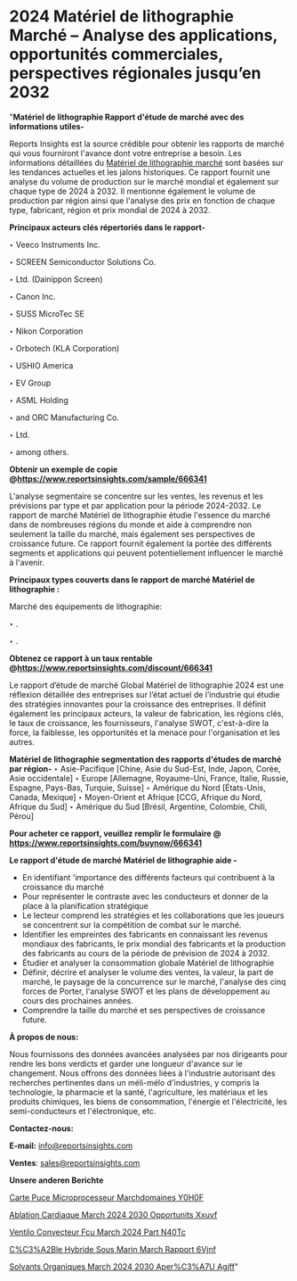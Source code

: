 # 2024 Matériel de lithographie Marché – Analyse des applications, opportunités commerciales, perspectives régionales jusqu’en 2032

"<strong>Matériel de lithographie Rapport d'étude de marché avec des informations utiles-</strong>

Reports Insights est la source crédible pour obtenir les rapports de marché qui vous fourniront l'avance dont votre entreprise a besoin. Les informations détaillées du <a href=https://www.reportsinsights.com/sample/666341>Matériel de lithographie marché</a> sont basées sur les tendances actuelles et les jalons historiques. Ce rapport fournit une analyse du volume de production sur le marché mondial et également sur chaque type de 2024 à 2032. Il mentionne également le volume de production par région ainsi que l'analyse des prix en fonction de chaque type, fabricant, région et prix mondial de 2024 à 2032.

<b>Principaux acteurs clés répertoriés dans le rapport-</b>

‣ Veeco Instruments Inc.

‣ SCREEN Semiconductor Solutions Co.

‣ Ltd. (Dainippon Screen)

‣ Canon Inc.

‣ SUSS MicroTec SE

‣ Nikon Corporation

‣ Orbotech (KLA Corporation)

‣ USHIO America

‣ EV Group

‣ ASML Holding

‣ and ORC Manufacturing Co.

‣ Ltd.

‣ among others.

<strong><b>Obtenir un exemple de copie @</b></strong><a href=https://www.reportsinsights.com/sample/666341><strong><b>https://www.reportsinsights.com/sample/666341</b></strong></a>

L'analyse segmentaire se concentre sur les ventes, les revenus et les prévisions par type et par application pour la période 2024-2032. Le rapport de marché Matériel de lithographie étudie l'essence du marché dans de nombreuses régions du monde et aide à comprendre non seulement la taille du marché, mais également ses perspectives de croissance future. Ce rapport fournit également la portée des différents segments et applications qui peuvent potentiellement influencer le marché à l'avenir.

<strong>Principaux types couverts dans le rapport de marché Matériel de lithographie :</strong>

Marché des équipements de lithographie:

‣  .

‣  .

<strong><b>Obtenez ce rapport à un taux rentable @</b></strong><a href=https://www.reportsinsights.com/discount/666341><strong><b>https://www.reportsinsights.com/discount/666341</b></strong></a>

Le rapport d’étude de marché Global Matériel de lithographie 2024 est une réflexion détaillée des entreprises sur l’état actuel de l’industrie qui étudie des stratégies innovantes pour la croissance des entreprises. Il définit également les principaux acteurs, la valeur de fabrication, les régions clés, le taux de croissance, les fournisseurs, l'analyse SWOT, c'est-à-dire la force, la faiblesse, les opportunités et la menace pour l'organisation et les autres.

<strong>Matériel de lithographie segmentation des rapports d'études de marché par région-</strong>
‣ Asie-Pacifique [Chine, Asie du Sud-Est, Inde, Japon, Corée, Asie occidentale]
‣ Europe [Allemagne, Royaume-Uni, France, Italie, Russie, Espagne, Pays-Bas, Turquie, Suisse]
‣ Amérique du Nord [États-Unis, Canada, Mexique]
‣ Moyen-Orient et Afrique [CCG, Afrique du Nord, Afrique du Sud]
‣ Amérique du Sud [Brésil, Argentine, Colombie, Chili, Pérou]

<strong>Pour acheter ce rapport, veuillez remplir le formulaire @   <a href=https://www.reportsinsights.com/buynow/666341>https://www.reportsinsights.com/buynow/666341</a></strong>

<strong>Le rapport d'étude de marché Matériel de lithographie aide -</strong>
<ul>
  <li>En identifiant 'importance des différents facteurs qui contribuent à la croissance du marché</li>
  <li>Pour représenter le contraste avec les conducteurs et donner de la place à la planification stratégique</li>
  <li>Le lecteur comprend les stratégies et les collaborations que les joueurs se concentrent sur la compétition de combat sur le marché.</li>
  <li>Identifier les empreintes des fabricants en connaissant les revenus mondiaux des fabricants, le prix mondial des fabricants et la production des fabricants au cours de la période de prévision de 2024 à 2032.</li>
  <li>Étudier et analyser la consommation globale Matériel de lithographie</li>
  <li>Définir, décrire et analyser le volume des ventes, la valeur, la part de marché, le paysage de la concurrence sur le marché, l'analyse des cinq forces de Porter, l'analyse SWOT et les plans de développement au cours des prochaines années.</li>
  <li>Comprendre la taille du marché et ses perspectives de croissance future.</li>
</ul>
<strong>À propos de nous:</strong>

Nous fournissons des données avancées analysées par nos dirigeants pour rendre les bons verdicts et garder une longueur d'avance sur le changement. Nous offrons des données liées à l'industrie autorisant des recherches pertinentes dans un méli-mélo d'industries, y compris la technologie, la pharmacie et la santé, l'agriculture, les matériaux et les produits chimiques, les biens de consommation, l'énergie et l'électricité, les semi-conducteurs et l'électronique, etc.

<strong>Contactez-nous:</strong>

<strong>E-mail:</strong> <a href=mailto:info@reportsinsights.com>info@reportsinsights.com</a>

<strong>Ventes</strong>: <a href=mailto:sales@reportsinsights.com>sales@reportsinsights.com</a>

<strong>Unsere anderen Berichte</strong>

<a href=https://www.linkedin.com/pulse/carte-%C3%A0-puce-microprocesseur-march%C3%A9domaines-y0h0f/>Carte  Puce Microprocesseur Marchdomaines Y0H0F</a>

<a href=https://www.linkedin.com/pulse/ablation-cardiaque-march%C3%A9-2024-2030-opportunit%C3%A9s-xxuyf/>Ablation Cardiaque March 2024 2030 Opportunits Xxuyf</a>

<a href=https://www.linkedin.com/pulse/ventilo-convecteur-fcu-march%C3%A9-2024-part-n40tc/>Ventilo Convecteur Fcu March 2024 Part N40Tc</a>

<a href=https://www.linkedin.com/pulse/c%C3%A2ble-hybride-sous-marin-march%C3%A9-rapport-6vjnf/>C%C3%A2Ble Hybride Sous Marin March Rapport 6Vjnf</a>

<a href=https://www.linkedin.com/pulse/solvants-organiques-march%C3%A9-2024-2030-aper%C3%A7u-agjff/>Solvants Organiques March 2024 2030 Aper%C3%A7U Agjff</a>"
